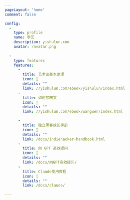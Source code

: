 ```yaml
---
pageLayout: 'home'
comment: false

config:
  -
    type: profile
    name: 李艺
    description: yishulun.com
    avatar: /avatar.png
    
  -
    type: features
    features:
      -
        title: 艺术论基本原理
        icon: 📖
        details: ""
        link: //yishulun.com/ebook/yishulun/index.html
      -
        title: 如何写网文
        icon: 📖
        details: ""
        link: //yishulun.com/ebook/wangwen/index.html

      -
        title: 独立黑客成长手册
        icon: 📝
        details: ""
        link: /docs/indiehacker-handbook.html
      -
        title: 向 GPT 高效提问
        icon: 📝
        details: ""
        link: /docs/向GPT高效提问/
      -
        title: Claude使用教程
        icon: 📝
        details: ""
        link: /docs/claude/

---
```

